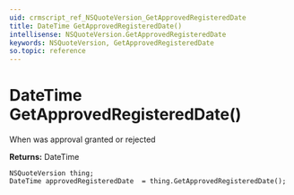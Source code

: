 ```yaml
---
uid: crmscript_ref_NSQuoteVersion_GetApprovedRegisteredDate
title: DateTime GetApprovedRegisteredDate()
intellisense: NSQuoteVersion.GetApprovedRegisteredDate
keywords: NSQuoteVersion, GetApprovedRegisteredDate
so.topic: reference
---
```


# DateTime GetApprovedRegisteredDate()

When was approval granted or rejected

**Returns:** DateTime

```crmscript
NSQuoteVersion thing;
DateTime approvedRegisteredDate  = thing.GetApprovedRegisteredDate();
```

